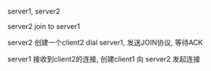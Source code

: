 server1, server2

server2 join to server1

server2 创建一个client2 dial server1, 发送JOIN协议, 等待ACK

server1 接收到client2的连接, 创建client1 向 server2 发起连接